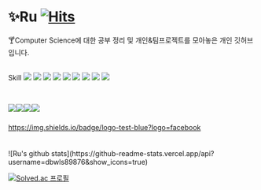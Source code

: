 # :sparkles:Ru [![Hits](https://hits.seeyoufarm.com/api/count/incr/badge.svg?url=https%3A%2F%2Fgithub.com%2Fdbwls89876%2Fhit-counter&count_bg=%2379C83D&title_bg=%23555555&icon=&icon_color=%23E7E7E7&title=hits&edge_flat=false)](https://hits.seeyoufarm.com)
:cocktail:Computer Science에 대한 공부 정리 및 개인&팀프로젝트를 모아놓은 개인 깃허브 입니다.
<br>
<br>

Skill
<img src="https://img.shields.io/badge/Swift-F05138?style=flat-square&logo=swift&logoColor=white"/>
<img src="https://img.shields.io/badge/C-A8B9CC?style=flat-square&logo=C&logoColor=A8B9CC"/>
<img src="https://img.shields.io/badge/C-A8B9CCstyle=flat-square&logo=C&logoColor=A8B9CC"/>
<img src="https://img.shields.io/badge/C-blue?style=flat-square&logo=c&logoColor=blue"/>
<img src="https://img.shields.io/badge/C++-blue?style=flat-square&logo=C++&logoColor=blue"/>
<img src="https://img.shields.io/badge/dotnet-512BD4?style=flat-square&logo=.NET&logoColor=512BD4"/>
<img src="https://img.shields.io/badge/spring-green?style=flat-square&logo=Spring&logoColor=green"/>
<img src="https://img.shields.io/badge/react-61DAFB?style=flat-square&logo=React&logoColor=61DAFB"/>
<img src="https://img.shields.io/badge/python-3776AB?style=flat-square&logo=Python&logoColor=3776AB"/>

<br>

<img src="https://img.shields.io/badge/oracle-F80000?style=flat-square&logo=oracle&logoColor=F80000"/><img src="https://img.shields.io/badge/mysql-4479A1?style=flat-square&logo=mysql&logoColor=4479A1"/><img src="https://img.shields.io/badge/postgresql-4169E1?style=flat-square&logo=postgresql&logoColor=4169E1"/><img src="https://img.shields.io/badge/dbeaver-382923?style=flat-square&logo=python&logoColor=382923"/>

### 
https://img.shields.io/badge/logo-test-blue?logo=facebook
####
<br>
![Ru's github stats](https://github-readme-stats.vercel.app/api?username=dbwls89876&show_icons=true)

[![Solved.ac
프로필](http://mazassumnida.wtf/api/v2/generate_badge?boj=dbwls89876)](https://solved.ac/dbwls89876)
